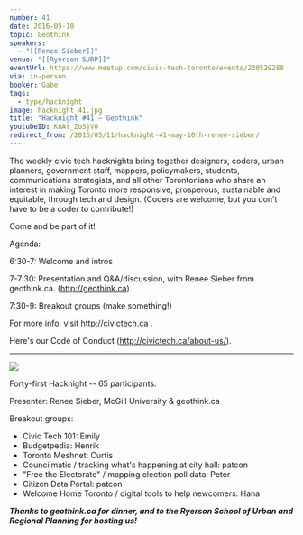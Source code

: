 ```yaml
---
number: 41
date: 2016-05-10
topic: Geothink
speakers:
  - "[[Renee Sieber]]"
venue: "[[Ryerson SURP]]"
eventUrl: https://www.meetup.com/civic-tech-toronto/events/230529288
via: in-person
booker: Gabe
tags:
  - type/hacknight
image: hacknight_41.jpg
title: "Hacknight #41 – Geothink"
youtubeID: KnAt_ZoSjV0
redirect_from: /2016/05/11/hacknight-41-may-10th-renee-sieber/
---
```

The weekly civic tech hacknights bring together designers, coders, urban planners, government staff, mappers, policymakers, students, communications strategists, and all other Torontonians who share an interest in making Toronto more responsive, prosperous, sustainable and equitable, through tech and design. (Coders are welcome, but you don’t have to be a coder to contribute!)

Come and be part of it!

Agenda:

6:30-7: Welcome and intros

7-7:30: Presentation and Q&A/discussion, with Renee Sieber from geothink.ca. (http://geothink.ca)

7:30-9: Breakout groups (make something!)

For more info, visit http://civictech.ca .

Here's our Code of Conduct (http://civictech.ca/about-us/).


---


![](https://mlydg0vejq30.i.optimole.com/w:800/h:543/q:mauto/f:best/https://civictech.ca/wp-content/uploads/2016/05/IMG_20160510_185844.jpg)

Forty-first Hacknight -- 65 participants.

Presenter: Renee Sieber, McGill University & geothink.ca

Breakout groups:
-   Civic Tech 101: Emily
-   Budgetpedia: Henrik
-   Toronto Meshnet: Curtis
-   Councilmatic / tracking what's happening at city hall: patcon
-   "Free the Electorate" / mapping election poll data: Peter
-   Citizen Data Portal: patcon
-   Welcome Home Toronto / digital tools to help newcomers: Hana

***Thanks to geothink.ca for dinner, and to the Ryerson School of Urban and Regional Planning for hosting us!***
